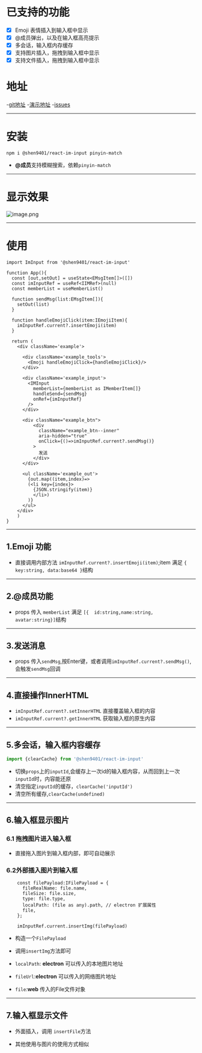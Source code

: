 # 已支持的功能

- [x] Emoji 表情插入到输入框中显示
- [x] @成员弹出，以及在输入框高亮提示
- [x] 多会话，输入框内存缓存
- [x] 支持图片插入，拖拽到输入框中显示
- [x] 支持文件插入，拖拽到输入框中显示

# 地址

-[git地址](https://github.com/shenqil/react-im-input)
-[演示地址](https://shenqil.github.io/react-im-input/)
-[issues](https://github.com/shenqil/react-im-input/issues)

***

# 安装

```
npm i @shen9401/react-im-input pinyin-match 
```

- **@成员**支持模糊搜索，依赖`pinyin-match`

***

# 显示效果

![image.png](https://upload-images.jianshu.io/upload_images/25820166-c02a069f1544fcbe.png?imageMogr2/auto-orient/strip%7CimageView2/2/w/1240)

***

# 使用

```
import ImInput from '@shen9401/react-im-input'

function App(){
  const [out,setOut] = useState<EMsgItem[]>([])
  const imInputRef = useRef<IIMRef>(null)
  const memberList = useMemberList()

  function sendMsg(list:EMsgItem[]){
    setOut(list)
  }

  function handleEmojiClick(item:IEmojiItem){
    imInputRef.current?.insertEmoji(item)
  }

  return (
    <div className='example'>

      <div className='example_tools'>
        <Emoji handleEmojiClick={handleEmojiClick}/>
      </div>

      <div className='example_input'>
        <IMInput 
          memberList={memberList as IMemberItem[]} 
          handleSend={sendMsg}  
          onRef={imInputRef}
        />
      </div>

      <div className="example_btn">
          <div
            className="example_btn--inner"
            aria-hidden="true"
            onClick={()=>imInputRef.current?.sendMsg()}
          >
            发送
          </div>
      </div>

      <ul className='example_out'>
        {out.map((item,index)=>
        (<li key={index}>
          {JSON.stringify(item)}
          </li>)
        )}
      </ul>
    </div>
    )
}

```

***

## 1.Emoji 功能

- 直接调用内部方法 `imInputRef.current?.insertEmoji(item)`;item 满足 `{ key:string, data:base64 }`结构

***

## 2.@成员功能

- props 传入 `memberList` 满足 `[{  id:string,name:string, avatar:string}]`结构

***

## 3.发送消息

- props 传入`sendMsg`,按Enter键，或者调用`imInputRef.current?.sendMsg()`,会触发`sendMsg`回调

***

## 4.直接操作InnerHTML

- `imInputRef.current?.setInnerHTML` 直接覆盖输入框的内容
- `imInputRef.current?.getInnerHTML` 获取输入框的原生内容

***

## 5.多会话，输入框内容缓存

```js
import {clearCache} from '@shen9401/react-im-input'
```

- 切换`props`上的`inputId`,会缓存上一次id的输入框内容，从而回到上一次`inputId`时，内容能还原
- 清空指定`inputId`的缓存，`clearCache('inputId')`
- 清空所有缓存,`clearCache(undefined)`

***

## 6.输入框显示图片

### 6.1 拖拽图片进入输入框

- 直接拖入图片到输入框内部，即可自动展示

### 6.2外部插入图片到输入框

```
    const filePayload:IFilePayload = {
      fileRealName: file.name,
      fileSize: file.size,
      type: file.type,
      localPath: (file as any).path, // electron 扩展属性
      file,
    };

    imInputRef.current.insertImg(filePayload)
```

- 构造一个`FilePayload`

- 调用`insertImg`方法即可
- `localPath`: **electron** 可以传入的本地图片地址
- `fileUrl`:**electron** 可以传入的网络图片地址
- `file`:**web** 传入的File文件对象

***

## 7.输入框显示文件

- 外面插入，调用 `insertFile`方法

- 其他使用与图片的使用方式相似
